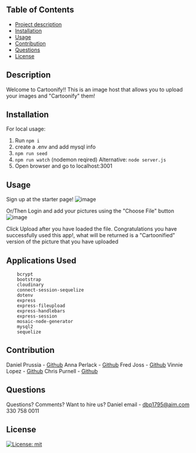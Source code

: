 ## Table of Contents
  - [Project description](#description)
  - [Installation](#installation)
  - [Usage](#usage)
  - [Contribution](#contribution)
  - [Questions](#questions)
  - [License](#license)


  ## Description
  Welcome to Cartoonify!! This is an image host that allows you to upload your images and "Cartoonify" them!
  ## Installation
 For local usage:
 1. Run `npm i`
 2. create a .env and add mysql info
 3. `npm run seed`
 4. `npm run watch` (nodemon reqired) Alternative: `node server.js`
 5. Open browser and go to localhost:3001

  ## Usage
  Sign up at the starter page!
  ![image](https://user-images.githubusercontent.com/107649623/219254999-2601d11c-736d-4c58-96d5-d865ad789e0c.png)

  Or/Then
  Login and add your pictures using the "Choose File" button
  ![image](https://user-images.githubusercontent.com/107649623/219255125-1c2a3b61-73b6-42c7-a27a-a4080c7991f4.png)

  Click Upload after you have loaded the file.
  Congratulations you have successfully used this app!, what will be returned is a "Cartoonified" version of the picture that you have uploaded

  ## Applications Used
        bcrypt
        bootstrap
        cloudinary
        connect-session-sequelize
        dotenv
        express
        express-fileupload
        express-handlebars
        express-session
        mosaic-node-generator
        mysql2
        sequelize

  ## Contribution
  Daniel Prussia - [Github](https://github.com/Billthebaker/)
  Anna Perlack - [Github](https://github.com/annaperlack/)
  Fred Joss - [Github](https://github.com/FDjoss/)
  Vinnie Lopez - [Github](https://github.com/vlopez99/)
  Chris Purnell - [Github](https://github.com/CTpurnell)
  ## Questions
  Questions? Comments? Want to hire us? 
  Daniel email - dbp1795@aim.com 
  330 758 0011
  ## License
  [![License: mit](https://img.shields.io/badge/License-MIT-yellow.svg)](https://opensource.org/licenses/MIT)
